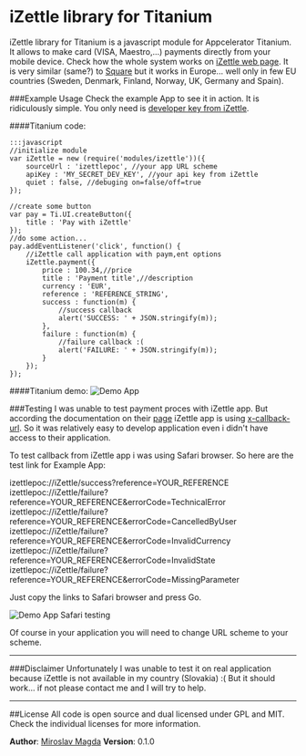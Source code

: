 iZettle library for Titanium
=======

iZettle library for Titanium is a javascript module for Appcelerator Titanium. It allows to make card (VISA, Maestro,...) payments directly from your mobile device.
Check how the whole system works on [iZettle  web page](https://www.izettle.com/). It is very similar (same?) to [Square](https://squareup.com/) but it works in Europe...
well only in few EU countries (Sweden, Denmark, Finland, Norway, UK, Germany and Spain).


###Example Usage
Check the example App to see it in action. It is ridiculously simple. You only need is [developer key from iZettle](https://developer.izettle.com/).

####Titanium code:
    
	:::javascript
	//initialize module
	var iZettle = new (require('modules/izettle'))({
		sourceUrl : 'izettlepoc', //your app URL scheme
		apiKey : 'MY_SECRET_DEV_KEY', //your api key from iZettle
		quiet : false, //debuging on=false/off=true
	});
	
	//create some button
	var pay = Ti.UI.createButton({
		title : 'Pay with iZettle'
	});
	//do some action...
	pay.addEventListener('click', function() {
		//iZettle call application with paym,ent options
		iZettle.payment({
			price : 100.34,//price
			title : 'Payment title',//description
			currency : 'EUR',
			reference : 'REFERENCE_STRING',
			success : function(m) {
				//success callback
				alert('SUCCESS: ' + JSON.stringify(m));
			},
			failure : function(m) {
				//failure callback :(
				alert('FAILURE: ' + JSON.stringify(m));
			}
		});
	});


####Titanium demo:
![Demo App][1]

###Testing
I was unable to test payment proces with iZettle app. But according the documentation on their [page](https://developer.izettle.com/) iZettle app is using [x-callback-url](http://x-callback-url.com/).
So it was relatively easy to develop application even i didn't have access to their application.

To test callback from iZettle app i was using Safari browser. So here are the test link for Example App:

izettlepoc://iZettle/success?reference=YOUR_REFERENCE
izettlepoc://iZettle/failure?reference=YOUR_REFERENCE&errorCode=TechnicalError
izettlepoc://iZettle/failure?reference=YOUR_REFERENCE&errorCode=CancelledByUser
izettlepoc://iZettle/failure?reference=YOUR_REFERENCE&errorCode=InvalidCurrency
izettlepoc://iZettle/failure?reference=YOUR_REFERENCE&errorCode=InvalidState
izettlepoc://iZettle/failure?reference=YOUR_REFERENCE&errorCode=MissingParameter

Just copy the links to Safari browser and press Go.

![Demo App Safari testing][2]

Of course in your application you will need to change URL scheme to your scheme.
- - - 
###Disclaimer
Unfortunately I was unable to test it on real application because iZettle is not available in my country (Slovakia) :(
But it should work... if not please contact me and I will try to help.
- - - 
##License
All code is open source and dual licensed under GPL and MIT. Check the individual licenses for more information.

**Author**: [Miroslav Magda](http://blog.ejci.net)
**Version**: 0.1.0

[1]: http://cdn.bitbucket.org/miroslavmagda/izettle-for-titanium/downloads/iZettle_demo.png
[2]: http://cdn.bitbucket.org/miroslavmagda/izettle-for-titanium/downloads/iZettle_demo_test.png